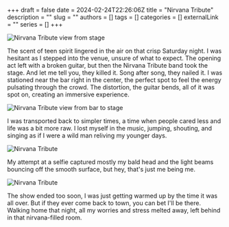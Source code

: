 +++ 
draft = false
date = 2024-02-24T22:26:06Z
title = "Nirvana Tribute"
description = ""
slug = ""
authors = []
tags = []
categories = []
externalLink = ""
series = []
+++
 

![Nirvana Tribute view from stage](../../images/gigs/nirvana/nirvana1.png)

The scent of teen spirit lingered in the air on that crisp Saturday night. I was hesitant as I stepped into the venue, unsure of what to expect. The opening act left with a broken guitar, but then the Nirvana Tribute band took the stage. And let me tell you, they killed it. Song after song, they nailed it. I was stationed near the bar right in the center, the perfect spot to feel the energy pulsating through the crowd. The distortion, the guitar bends, all of it was spot on, creating an immersive experience.

![Nirvana Tribute view from bar to stage](../../images/gigs/nirvana/nirvana2.jpeg)

I was transported back to simpler times, a time when people cared less and life was a bit more raw. I lost myself in the music, jumping, shouting, and singing as if I were a wild man reliving my younger days.

![Nirvana Tribute](../../images/gigs/nirvana/nirvana3.jpeg)

My attempt at a selfie captured mostly my bald head and the light beams bouncing off the smooth surface, but hey, that's just me being me.

![Nirvana Tribute](../../images/gigs/nirvana/nirvana4.jpeg)

The show ended too soon, I was just getting warmed up by the time it was all over. But if they ever come back to town, you can bet I'll be there. Walking home that night, all my worries and stress melted away, left behind in that nirvana-filled room.